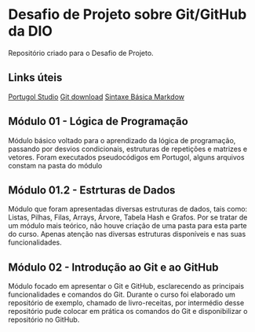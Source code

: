 # Desafio de Projeto sobre Git/GitHub da DIO
Repositório criado para o Desafio de Projeto.

## Links úteis
[Portugol Studio](http://lite.acad.univali.br/portugol/)
[Git download](https://git-scm.com/downloads)
[Sintaxe Básica Markdow](https://www.markdownguide.org/basic-syntax/)

## Módulo 01 - Lógica de Programação
Módulo básico voltado para o aprendizado da lógica de programação, passando por desvios condicionais, estruturas de repetições e matrizes e vetores.
Foram executados pseudocódigos em Portugol, alguns arquivos constam na pasta do módulo

## Módulo 01.2 - Estrturas de Dados
Módulo que foram apresentadas diversas estruturas de dados, tais como: Listas, Pilhas, Filas, Arrays, Árvore, Tabela Hash e Grafos.
Por se tratar de um módulo mais teórico, não houve criação de uma pasta para esta parte do curso. Apenas atenção nas diversas estruturas disponíveis e nas suas funcionalidades.

## Módulo 02 - Introdução ao Git e ao GitHub
Módulo focado em apresentar o Git e GitHub, esclarecendo as principais funcionalidades e comandos do Git.
Durante o curso foi elaborado um repositório de exemplo, chamado de livro-receitas, por intermédio desse repositório pude colocar em prática os comandos do Git e disponibilizar o repositório no GitHub.


